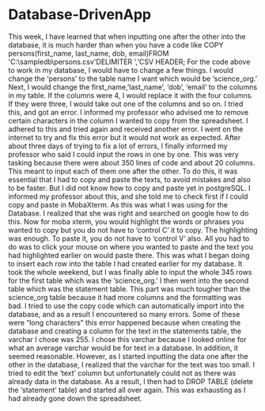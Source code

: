# Database-DrivenApp
This week, I have learned that when inputting one after the other into the database, it is much harder than when you have a code like COPY persons(first_name, last_name, dob, email)FROM 'C:\sampledb\persons.csv'DELIMITER ','CSV HEADER;
For the code above to work in my database, I would have to change a few things. I would change the ‘persons’ to the table name I want which would be ‘science_org.’ Next, I would change the first_name,’last_name’, ‘dob’, ‘email’ to the columns in my table. If the columns were 4, I would replace it with the four columns. If they were three, I would take out one of the columns and so on.
I tried this, and got an error. I informed my professor who advised me to remove certain characters in the column I wanted to copy from the spreadsheet. I adhered to this and tried again and received another error. I went on the internet to try and fix this error but it would not work as expected. After about three days of trying to fix a lot of errors, I finally informed my professor who said I could input the rows in one by one. This was very tasking because there were about 350 lines of code and about 20 columns. This meant to input each of them one after the other. To do this, it was essential that I had to copy and paste the texts, to avoid mistakes and also to be faster. But I did not know how to copy and paste yet in postgreSQL. I informed my professor about this, and she told me to check first if I could copy and paste in MobaXterm. As this was what I was using for the Database. I realized that she was right and searched on google how to do this. Now for moba xterm, you would highlight the words or phrases you wanted to copy but you do not have to ‘control C’ it to copy. The highlighting was enough. To paste it, you do not have to ‘control V’ also. All you had to do was to click your mouse on where you wanted to paste and the text you had highlighted earlier on would paste there. This was what I began doing to insert each row into the table I had created earlier for my database. 
It took the whole weekend, but I was finally able to input the whole 345 rows for the first table which was the ‘science_org.’ I then went into the second table which was the statement table. This part was much tougher than the science_org table because it had more columns and the formatting was bad. I tried to use the copy code which can automatically import into the database, and as a result I encountered so many errors. Some of these were “long characters” this error happened because when creating the database and creating a column for the text in the statements table, the varchar I chose was 255. I chose this varchar because I looked online for what an average varchar would be for text in a database. In addition, it seemed reasonable. However, as I started inputting the data one after the other in the database, I realized that the varchar for the text was too small. I tried to edit the ‘text’ column but unfortunately could not as there was already data in the database. As a result, I then had to DROP TABLE (delete the ‘statement’ table) and started all over again. This was exhausting as I had already gone down the spreadsheet.

